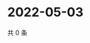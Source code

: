 # 2022-05-03

共 0 条

<!-- BEGIN WEIBO -->
<!-- 最后更新时间 Tue May 03 2022 15:13:21 GMT+0800 (China Standard Time) -->

<!-- END WEIBO -->
